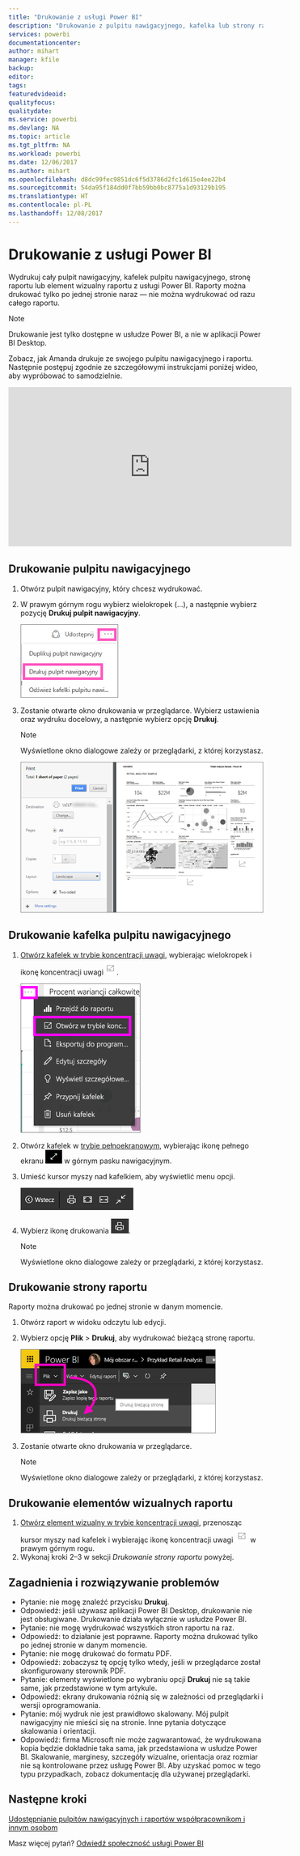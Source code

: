 ```yaml
---
title: "Drukowanie z usługi Power BI"
description: "Drukowanie z pulpitu nawigacyjnego, kafelka lub strony raportu z usługi Power BI."
services: powerbi
documentationcenter: 
author: mihart
manager: kfile
backup: 
editor: 
tags: 
featuredvideoid: 
qualityfocus: 
qualitydate: 
ms.service: powerbi
ms.devlang: NA
ms.topic: article
ms.tgt_pltfrm: NA
ms.workload: powerbi
ms.date: 12/06/2017
ms.author: mihart
ms.openlocfilehash: d8dc99fec9851dc6f5d3786d2fc1d615e4ee22b4
ms.sourcegitcommit: 54da95f184dd0f7bb59bb0bc8775a1d93129b195
ms.translationtype: HT
ms.contentlocale: pl-PL
ms.lasthandoff: 12/08/2017
---
```

# <a name="printing-from-power-bi-service"></a>Drukowanie z usługi Power BI
Wydrukuj cały pulpit nawigacyjny, kafelek pulpitu nawigacyjnego, stronę raportu lub element wizualny raportu z usługi Power BI. Raporty można drukować tylko po jednej stronie naraz — nie można wydrukować od razu całego raportu.

> [!NOTE]
> Drukowanie jest tylko dostępne w usłudze Power BI, a nie w aplikacji Power BI Desktop.
> 
> 

Zobacz, jak Amanda drukuje ze swojego pulpitu nawigacyjnego i raportu. Następnie postępuj zgodnie ze szczegółowymi instrukcjami poniżej wideo, aby wypróbować to samodzielnie.

<iframe width="560" height="315" src="https://www.youtube.com/embed/jtlLGRKBvXY" frameborder="0" allowfullscreen></iframe>

## <a name="print-a-dashboard"></a>Drukowanie pulpitu nawigacyjnego
1. Otwórz pulpit nawigacyjny, który chcesz wydrukować.
2. W prawym górnym rogu wybierz wielokropek (...), a następnie wybierz pozycję **Drukuj pulpit nawigacyjny**.
   
    ![](media/service-print/pbi_print_dash_ellipses.png)
3. Zostanie otwarte okno drukowania w przeglądarce. Wybierz ustawienia oraz wydruku docelowy, a następnie wybierz opcję **Drukuj**.
   
   > [!NOTE]
   > Wyświetlone okno dialogowe zależy or przeglądarki, z której korzystasz.
   > 
   > 
   
    ![](media/service-print/pbi_print_dash_new2.png)

## <a name="print-a-dashboard-tile"></a>Drukowanie kafelka pulpitu nawigacyjnego
1. [Otwórz kafelek w trybie koncentracji uwagi](service-focus-mode.md), wybierając wielokropek i ikonę koncentracji uwagi![](media/service-print/power-bi-focus-icon.png).
   
    ![](media/service-print/menu-options.png)
2. Otwórz kafelek w [trybie pełnoekranowym](service-fullscreen-mode.md), wybierając ikonę pełnego ekranu ![](media/service-print/power-bi-full-screen-icon.png) w górnym pasku nawigacyjnym.
3. Umieść kursor myszy nad kafelkiem, aby wyświetlić menu opcji.
   
    ![](media/service-print/menu-options-new.png)
4. Wybierz ikonę drukowania ![](media/service-print/print-icon.png).     
   
   > [!NOTE]
   > Wyświetlone okno dialogowe zależy or przeglądarki, z której korzystasz.
   > 
   > 

## <a name="print-a-report-page"></a>Drukowanie strony raportu
Raporty można drukować po jednej stronie w danym momencie.

1. Otwórz raport w widoku odczytu lub edycji.
2. Wybierz opcję **Plik** > **Drukuj**, aby wydrukować bieżącą stronę raportu.
   
    ![](media/service-print/power-bi-print.png)
3. Zostanie otwarte okno drukowania w przeglądarce.
   
   > [!NOTE]
   > Wyświetlone okno dialogowe zależy or przeglądarki, z której korzystasz.
   > 
   > 

## <a name="print-a-report-visual"></a>Drukowanie elementów wizualnych raportu
1. [Otwórz element wizualny w trybie koncentracji uwagi](service-focus-mode.md), przenosząc kursor myszy nad kafelek i wybierając ikonę koncentracji uwagi ![](media/service-print/power-bi-focus-icon.png) w prawym górnym rogu.
2. Wykonaj kroki 2–3 w sekcji *Drukowanie strony raportu* powyżej.

## <a name="considerations-and-troubleshooting"></a>Zagadnienia i rozwiązywanie problemów
* Pytanie: nie mogę znaleźć przycisku **Drukuj**.    
* Odpowiedź: jeśli używasz aplikacji Power BI Desktop, drukowanie nie jest obsługiwane.  Drukowanie działa wyłącznie w usłudze Power BI.
* Pytanie: nie mogę wydrukować wszystkich stron raportu na raz.    
* Odpowiedź: to działanie jest poprawne. Raporty można drukować tylko po jednej stronie w danym momencie.
* Pytanie: nie mogę drukować do formatu PDF.    
* Odpowiedź: zobaczysz tę opcję tylko wtedy, jeśli w przeglądarce został skonfigurowany sterownik PDF.    
* Pytanie: elementy wyświetlone po wybraniu opcji **Drukuj** nie są takie same, jak przedstawione w tym artykule.    
* Odpowiedź: ekrany drukowania różnią się w zależności od przeglądarki i wersji oprogramowania.
* Pytanie: mój wydruk nie jest prawidłowo skalowany.  Mój pulpit nawigacyjny nie mieści się na stronie. Inne pytania dotyczące skalowania i orientacji.    
* Odpowiedź: firma Microsoft nie może zagwarantować, że wydrukowana kopia będzie dokładnie taka sama, jak przedstawiona w usłudze Power BI. Skalowanie, marginesy, szczegóły wizualne, orientacja oraz rozmiar nie są kontrolowane przez usługę Power BI. Aby uzyskać pomoc w tego typu przypadkach, zobacz dokumentację dla używanej przeglądarki.      

## <a name="next-steps"></a>Następne kroki
[Udostępnianie pulpitów nawigacyjnych i raportów współpracownikom i innym osobom](service-share-dashboards.md)

Masz więcej pytań? [Odwiedź społeczność usługi Power BI](http://community.powerbi.com/)

